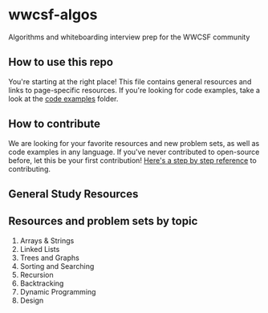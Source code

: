 # wwcsf-algos
Algorithms and whiteboarding interview prep for the WWCSF community

## How to use this repo
You're starting at the right place! This file contains general resources and links to page-specific resources.
If you're looking for code examples, take a look at the [code examples]() folder.

## How to contribute
We are looking for your favorite resources and new problem sets, as well as code examples in any language. If you've never contributed to open-source before, let this be your first contribution! [Here's a step by step reference](https://akrabat.com/the-beginners-guide-to-contributing-to-a-github-project/) to contributing. 

## General Study Resources


## Resources and problem sets by topic
1. Arrays & Strings
3. Linked Lists
4. Trees and Graphs
5. Sorting and Searching
6. Recursion
7. Backtracking
8. Dynamic Programming
9. Design



